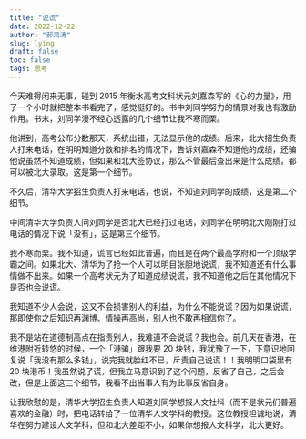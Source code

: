 ```yaml
---
title: "说谎"
date: 2022-12-22
author: "郝鸿涛"
slug: lying
draft: false
toc: false
tags: 思考
---
```


今天难得闲来无事，碰到 2015 年衡水高考文科状元刘嘉森写的《心的力量》，用了一个小时就把整本书看完了，感觉挺好的。书中刘同学努力的情景对我也有激励作用。书末，刘同学漫不经心透露的几个细节让我不寒而栗。

他讲到，高考公布分数那天，系统出错，无法显示他的成绩。后来，北大招生负责人打来电话，在明明知道分数和排名的情况下，告诉刘嘉森不知道他的成绩，还骗他说虽然不知道成绩，但如果和北大签协议，那么不管最后查出来是什么成绩，都可以被北大录取。这是第一个细节。

不久后，清华大学招生负责人打来电话，也说，不知道刘同学的成绩，这是第二个细节。

中间清华大学负责人问刘同学是否北大已经打过电话，刘同学在明明北大刚刚打过电话的情况下说「没有」，这是第三个细节。

我不寒而栗。我不知道，谎言已经如此普遍，而且是在两个最高学府和一个顶级学霸之间。如果北大、清华为了抢一个人可以明目张胆地说谎，我不知道还有什么事情做不出来。如果一个高考状元为了知道成绩说谎，我不知道他之后在其他情况下是否也会说谎。

我知道不少人会说，这又不会损害别人的利益，为什么不能说谎？因为如果说谎，那即使你之后知识再渊博、情操再高尚，别人也不敢再相信你了。

我不是站在道德制高点在指责别人，我难道不会说谎？我也会。前几天在香港，在维港附近转悠的时候，一个「港骗」跟我要 20 块钱，我犹豫了一下，下意识地回复说「我没有那么多钱」，说完我就脸红不已，斥责自己说谎！！我明明口袋里有 20 块港币！我虽然说了谎，但我立马意识到了这个问题，反省了自己，之后会改，但是上面这三个细节，我看不出当事人有为此事反省自身。

让我欣慰的是，清华大学招生负责人知道刘同学想报人文社科（而不是状元们普遍喜欢的金融）时，把电话转给了一位清华人文学科的教授。这位教授坦诚地说，清华在努力建设人文学科，但和北大差距不小，如果你想报人文科学，北大更好。
